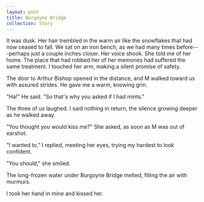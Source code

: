 ```yaml
---
layout: post
title: Burgoyne Bridge
collection: Story
---
```


It was dusk. Her hair trembled in the warm air like the snowflakes that had now ceased to fall. We sat on an iron bench, as we had many times before---perhaps just a couple inches closer. Her voice shook. She told me of her home. The place that had robbed her of her memories had suffered the same treatment. I touched her arm, making a silent promise of safety.

The door to Arthur Bishop opened in the distance, and M walked toward us with assured strides. He gave me a warm, knowing grin.

"Ha!" He said. "So that's why you asked if I had mints."

The three of us laughed. I said nothing in return, the silence growing deeper as he walked away.

"You thought you would kiss me?" She asked, as soon as M was out of earshot.

"I wanted to," I replied, meeting her eyes, trying my hardest to look confident.

"You should," she smiled.

The long-frozen water under Burgoyne Bridge melted, filling the air with murmurs.

I took her hand in mine and kissed her.
